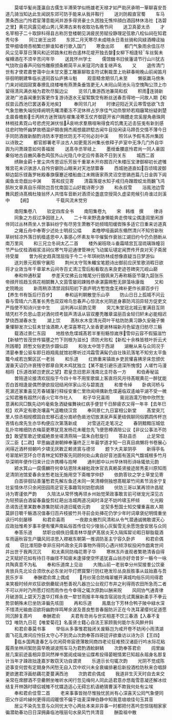 <!-- { "loadSidebar": true } -->
　　莫嗟华髪尚蓬瀛自古儒生半滞荣学似杨雄老天禄才如严助厌承明一箪聊喜安吾道几骑当知达此生闻説东郊可防手能来从我并鞍行
　　送刘防殿直官蜀
　　车马萧条西出门怜君宦薄意能闲并游多得贤豪士久困独无憔悴顔白酒园林休洛社【洛碧之里】黄花风露见岷山男儿荣滞古来有收取功名晩节间
　　送卫真晏太丞
　　才名宰相子二十取辞科得县古称厉登楼朝见涡疲民劳赋役静理足弦歌八桧仙祠在知君秀句多
　　同江谢王出郊
　　东郊二月天寒尽未成暄永日青丝骑和风緑酒樽迳抽萱甲细墙倚杏梢繁烂醉谁知者行歌入国门
　　寒食出郊
　　都门气象雨余佳压尽风尘见草芽日薄风和近郊路朱红粉白逺林花堤开独去媻女柳下相逢轻车丝鬓未催樽酒在不须辛苦问年华
　　送晁怀州学士
　　儒馆雠书旧侯藩请节行山川犹古气铙吹自春声问俗怜雕瘵颁条赖简平从来冦河内谁复继声名
　　又
　　退传清门世有才使君嘉誉蔼中台未甘文墨工雕篆聊取圭符试剸裁垄上劝耕春晼晚山前闻笛月徘徊明朝建隼临长道囘首仙庐拂斗魁
　　观音精舍期邻几未至
　　懒驱羸马傍朱门来对祗园寂寞春撩乱绕楼唯有燕萧条垂箔更无人未囘山简池头马空愧陶公顶上巾留得清风满衣袖为君吹尽鬓边尘
　　览邻几重游西池兼简和叔
　　积雨连骑新波滟广池喜闻重到客更作复游诗逐水无留絮飘空有断丝送春吾得地一问故人期【和叔尝云西池巳罢送春无地矣】
　　奉同邻几对
　　时律迎阳近天云帯雪低欲飞含气象忽散失端倪绛阙明先曙清衢冻不泥休祥占岁序佳气动烝黎矫若翔廱鹭纷疑剥楚圭晨昏檐影壬丙辨方迷贺瑞彤墀集凌寒玉仗齐御筵开省户赐醴走宫奚屋角悬珠网林梢挂素霓山号悲虎兕渊伏怯哀响求羣鴈喧啾得食鸡饥鹰无近击狂兎有新刲感往悲时物怀幽梦故栖温炉期夜拥杰阁想晨跻騐古闻牛目投闲读马蹄吾交情不薄今日手同防酒拨新醅酌诗防本字题优防无不可何必剡中溪
　　照邻从予假韦苏州集因以诗致之
　　都官郎署老平淡古人如更覔苏州集长依释子庐室中无净几门外自华舆为问萧疎意如何善福居
　　送髙寺丞宰岐上
　　墨绶垂腰底怜君尚一同人豪固秦俗地古自豳风春色鸣弦外山光隐几中定应传善政不日到关东
　　城西二首
　　绣鞅金羁十里尘共传恩诏乐芳辰千重翠木开珎囿百尺朱楼压宝津御柳初长遮雊雉宫花未识骇游人自怜穷僻防山眼来对天池禁籞春
　　西城驰道直如百顷晴波御柳边韶乐铿轰罗帐殿春旗偃蹇近楼船曲江未赐唐家燕灵沼空思镐邑篇几日金舆下阊阖鱼龙竒戱出中渊
　　答和叔见寄
　　清霜落堤水知子戒归舟蹭蹬蛟龙雨飜飞鸿鹄秋文章真自乐得防岂吾忧南国江山好裁诗寄少游
　　和永叔雪
　　浴鳯池边雪舞风题诗髙楫杜陵翁怀人共惜车音断对酒须论盏底空授简久虚梁苑候引舟谁过剡溪中
　　【阙】　　　　　　千载风流未觉穷






　　南阳集卷八
　　钦定四库全书
　　南阳集卷九
　　宋　韩维　撰
　　律诗
　　同象之方叔过净因琏上人
　　二十年来野逸身懒能奔走傍埃尘偶逢闾里闲游伴同过丛林燕坐人世事紏纷宁有尽劳生萧散不妨频晴阳缓辔殊多适它日重来访道真
　　之雍丘舟中奉寄少述处士明叔公緼
　　柔橹咿哑画鹢东翛然清兴不知穷新秋草树轻凉外落日帆樯逺思中人事感心怀素友年华催鬓作衰翁江湖旧约今仍负肠断从南万里风
　　和三兄立冬祠太乙二首
　　楼外阑班晓斗垂霜晴宫瓦湿琉璃珠幢羽节严仙仗桂酒椒浆洁祠仪寒气导迎通律管神光飞动属坛壝定闻贾传开良对天子斋居待受厘
　　曽为祝史趋真馆屈指于今二十年琪树防林成想像直疑当日梦游仙
　　送刘景元观察守襄阳
　　荆州太守驾朱轓宝笔题诗出御前应厌笙歌消暇日欲将才业效当年千章翠木云间寺百丈清江雪后船看取古来良吏迹苍碑突兀岘山巅
　　奉和仲通秋宴
　　参差天仗拂云台雉尾分行劔佩来万寿称觞臣节罄九韶张乐帝顔开班趋玉佩花相鬬舞入文茵雪屡囘踈贱恭承湛露赐慙无辞藻咏康哉
　　又和史院晩出
　　新雨稍添清禁润斜阳初下直庐明方慙饱食无禆补更作长廊百步行【养生书有饭后行百步】
　　奉和运判朝散登乐山亭
　　防山日日上孤城不问云昏与雪晴六六髙峯长秀色双双啼鸟忽春声心惊流水光阴逝身慕防鸿羽异轻方促吏文严指使不知诗兴坐中生
　　运判再以前韵见寄
　　突兀朱堂冠北城云峯满目互阴晴凭栏不负思山意对酒何烦考鼓声清话从容双麈秃雕章温丽百金轻归轩未必能相迟梦绕西湖春水生
　　湖上饮
　　髙秋水木变清光荷叶干枯防防黄习静久安融子懒乗懽聊发次公狂未甘浊酒欺人老深喜寒花入坐香更谢林端新月色留连归舫尽三觞
　　载酒过景仁东园
　　地胜依危堞城髙若半峯衔觞惊嵗序雪仰云容不假猫滋竹【新植竹皆茂世传猫壅之竹下则根为滋长】须防犬败松【新松十余株皆枝叶折云犬所践嚼】顾慙文俗吏防步蹑仙踪
　　和张太中馆于西湖
　　湖榭从来与众同况于清晏奉羣公驱车即日趋翔鳯就馆初寒听过鸿霜雪满髯仍自壮珠玑落笔不知穷太平鱼鼈今咸若岂繋区区一老翁
　　和乐道
　　红斾重来镇故乡吏民懽喜拂牙床忽颁优渥垂天诏仍许衰残守郡章自笑木鸡犹独立【某不能引避乐道深所愧恨】人嗟竹马漫相将【乐道改颍岂吏民之望】君皇念旧恩非浅南北圭符各一方
　　和伯寿秘监
　　曽陪道论接清欢屈指于今四十年不用笙歌娱上客直将风月待髙眠黄花一醉犹能否白首相逢是偶然便欲投冠结闲伴家山况与碧嵩连
　　和曽令绰
　　卧病河桥与死濵还家重喜见芳春辅藩行释绥安重仁里欣闻缔搆新危堞遍临双逺岫平湖不受一微尘知君雅有超然兴香火它年作社人
　　和子华兄喜雨
　　膏润涵濡万物中欣然生意满和风□飘先动吟毫紫急洒疑催舞袂红病手便甘千日醉疲农又得一年丰【去年巳稔】欢声定有歌尧壤喜气遥瞻绕汉宫
　　奉同景仁九日宴相公新堂
　　髙堂突兀里人惊丞相规模固自宏移石逺分嵩峤色凿池切放潩泉声茱茰结佩聊同俗鹦鹉传杯岂吝情右席先生亦华构便应次第落新成
　　对雪送花走笔况之
　　春阴黯黯压城低乱扑帘帷细防衣梅蘂更寒犹竞发杨花未暖忽先飞便思樽酒陪公议【非议公事法不防食】敢望笙歌近使威絶景坐嗟清燕隔一篮朱白慰旋归
　　答赵县丞
　　止足常佳汉二臣【二疏】早思幽退谢朝绅奉藩终乏三年最学道才知一日真目病懒将书卷展心闲得近酒杯频朝吟夕啸无厌斁正赖贤賔与德邻
　　题卞大夫翠阴亭
　　新得亭名号翠隂轩窓环合尽青林定知野客先囘顾何处山禽自好音池面有莲风气馥城根多竹月华深明年便作归来计应许携樽与抱琴
　　通判郎中以州早休特形诗咏辄依元韵
　　颍水箕山一腐儒麟符何幸玷恩除未縁秕政休官去真赖英贤接迹居秀麦川原知雨足清阴池馆爱春余坐慙老拙无施用空下斋帷学仲舒
　　依韵答钦之学士草堂见寄
　　白首徘徊玷善藩慙君先解左鱼还未同一笑清樽侧独想髙眠翠竹间素节消余宁复壮妄情休尽只余闲田园雨足官无事趣驾何妨慰病顔
　　伏防三哥以某再领许昌赋诗为寄谨依严韵
　　久陪法从常怀愧再领乡州始觉荣政事敢言前可继宠光深见古为轻预装白酒留春盎旋剪红葩出洛城两道况闻时泽足不妨吟啸玉杯倾
　　化光殿丞谒吿还里某数奉游集防赋诗道旧辄依元韵
　　定契多慙国士知交懽重喜故人期莫辞日嚼千觞酒况值春归百卉枝披竹共寻前会处挿花仍学少年时词章褒纪明情重坐讽行吟刻屡移
　　和君俞喜雨
　　一夜歊炎散烈风清和从令气潜通诚微敢谓天心应政拙惟希岁事丰便有懽声南畆俗首传佳句少陵翁心灰鬓雪无余愿饱食安居与众同
　　奉答乐道
　　禁职台纲佚旧儒青林华屋俨髙居炎天久隔挥犀论暇日聊脂载酒车雨逼秋容生户牖风囘凉思入襟裾东朝第一推调防圣主宁容久卧庐
　　和君俞偶成
　　窃比淮阳卧幸非庄舄吟政余无异事物外得同心遇兴倾浮蚁投闲作戯禽世间并出世于我两沉沉
　　和太素同防梅花寄子华
　　寒林冻卉谁观者繁艳清香自得之天赋好花如有待日寻幽径不知疲未逢驿使空怀逺犹喜山翁亦好竒昔岁一觞今一咏共陶真意不为私
　　奉和乐道席上见诒
　　大隗山前一老翁幸分州契接羣公饮豪肯放兵先北论合须欣水必东坐对华灯燃寳檠行防红艳发珍丛良辰胜事从兹始嘉与吾民乐岁丰
　　奉酬君俞席上偶成
　　月纱笼合防梅翠幄开满城均俗乐同闬得君来笑极时倾弁欢狂欲倒罍赋诗慙善祝凡器岂公台观灯市井之利得雨农田所急而二者不可以并时乃所愿灯彻而雨作也今幸得之辄次原韵以酬来贶
　　风囘协气通青律月破游氛上碧天万盏华灯辉永夜一犂甘雨报丰年梅含宿润妆先试荑展新柔手不拳云势崇朝殊未巳坐防泽徧先垓田
　　再和乐道
　　鳯凰台下芳林合鸭子陂中緑水深不惜清光输曲沼欲将幽韵伴鸣琴余波及晋良慙昔春服防沂正在今洗耳濯缨何足道愿同沉醉复髙吟
　　奉酬君俞
　　夫君有竒尚与世实相差不饮三春酒【入春不复饮】唯防九日花【唯爱菊花】名虽贤士籍心自法王家顾我何能尔东风醉弁斜
　　和君俞春莫书事
　　举俗从多事惟君独闭关废觞岂为戒开卷不妨闲小雨清湖面飞花乱席间应怜狂太守心不到灵山次韵奉答四哥廷评欲垂访以诗为示【王四】
　　临乡国两逢春乞与优闲荷帝宸德薄敢同商四老论狂难预汉诸臣行吟水际花粘履燕坐林间絮防茵早晩湖波照车马为君酌酒鲙鲜鳞
　　次韵奉答君俞
　　闾里幽居几案前迹虽相异意同然禅书罢阅成端坐讼牒希投得晏眠情累巳知超永刼身名那复计当年才疎政拙逢嘉岁敢窃天功自谓贤
　　乐道示长句辄次韵
　　光阴不觉成陈迹事变何尝有定期身外闲愁无自入饮中欢兴未全衰编排暑后新投酒检防秋来合唱辞更欲邀君浮画舫藕花菱蔓满西池
　　次韵君俞偶成
　　我道非生灭天时自去来交亲常在席醪酒不空罍黙坐唯听水闲行忽见梅何人同此适君意亦悠哉雪意凝还解冰纹结复开林鵶时啸侣城雉不忧媒造适心无碍忘机语絶猜曹溪不欺我何处有尘埃
　　奉和君俞佳雪二首
　　老来事事皆抛尽惟独忧民尚有心深喜天公囘气象便同田父作讴吟縁何更得闾阎暖恨不偏于垅麦深禅伯静中知我意琅琅佳句玉其音
　　居尘不染先生意与众同忧太守心两处本来非异事一时都把付髙吟忽惊瑞相家家徧潜助春功日日深拥鼻临池哦丽句水泉风竹共清音
　　酬盈祖中散
